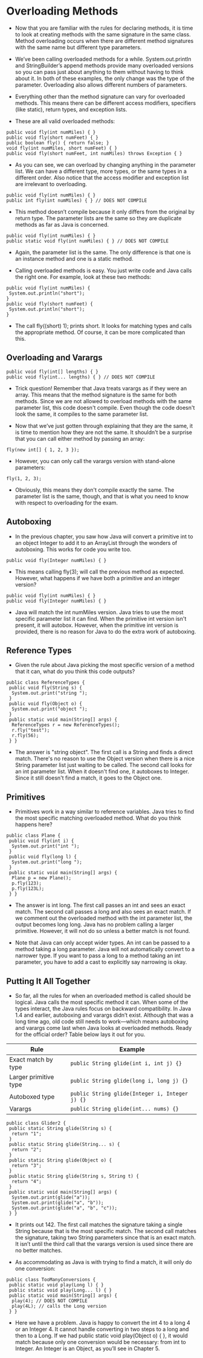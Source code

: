 # Overloading Methods

- Now that you are familiar with the rules for declaring methods, it is time to look at creating methods with the same signature in the same class. Method overloading occurs when there are different method signatures with the same name but different type parameters.

- We’ve been calling overloaded methods for a while. System.out.println and StringBuilder’s append methods provide many overloaded versions so you can pass just about anything to them without having to think about it. In both of these examples, the only change was the type of the parameter. Overloading also allows different numbers of parameters.

- Everything other than the method signature can vary for overloaded methods. This means there can be different access modifiers, specifiers (like static), return types, and exception lists.

- These are all valid overloaded methods:

```
public void fly(int numMiles) { }
public void fly(short numFeet) { }
public boolean fly() { return false; }
void fly(int numMiles, short numFeet) { }
public void fly(short numFeet, int numMiles) throws Exception { }
```

- As you can see, we can overload by changing anything in the parameter list. We can have a different type, more types, or the same types in a different order. Also notice that the access modifier and exception list are irrelevant to overloading.

```
public void fly(int numMiles) { }
public int fly(int numMiles) { } // DOES NOT COMPILE
```

- This method doesn’t compile because it only differs from the original by return type. The parameter lists are the same so they are duplicate methods as far as Java is concerned.

```
public void fly(int numMiles) { }
public static void fly(int numMiles) { } // DOES NOT COMPILE
```

- Again, the parameter list is the same. The only difference is that one is an instance method and one is a static method.

- Calling overloaded methods is easy. You just write code and Java calls the right one. For example, look at these two methods:

```
public void fly(int numMiles) {
 System.out.println("short");
}
public void fly(short numFeet) {
 System.out.println("short");
}
```

- The call fly((short) 1); prints short. It looks for matching types and calls the appropriate method. Of course, it can be more complicated than this.

## Overloading and Varargs 

```
public void fly(int[] lengths) { }
public void fly(int... lengths) { } // DOES NOT COMPILE
```

- Trick question! Remember that Java treats varargs as if they were an array. This means that the method signature is the same for both methods. Since we are not allowed to overload methods with the same parameter list, this code doesn't compile. Even though the code doesn't look the same, it compiles to the same parameter list.

- Now that we’ve just gotten through explaining that they are the same, it is time to mention how they are not the same. It shouldn’t be a surprise that you can call either method by passing an array:

```
fly(new int[] { 1, 2, 3 });
```

- However, you can only call the varargs version with stand-alone parameters:

```
fly(1, 2, 3);
```

- Obviously, this means they don't compile exactly the same. The parameter list is the same, though, and that is what you need to know with respect to overloading for the exam.

## Autoboxing

- In the previous chapter, you saw how Java will convert a primitive int to an object Integer to add it to an ArrayList through the wonders of autoboxing. This works for code you write too.

```
public void fly(Integer numMiles) { }
```

- This means calling fly(3); will call the previous method as expected. However, what happens if we have both a primitive and an integer version?

```
public void fly(int numMiles) { }
public void fly(Integer numMiles) { }
```

- Java will match the int numMiles version. Java tries to use the most specific parameter list it can find. When the primitive int version isn't present, it will autobox. However, when the primitive int version is provided, there is no reason for Java to do the extra work of autoboxing.

## Reference Types

- Given the rule about Java picking the most specific version of a method that it can, what do you think this code outputs?

```
public class ReferenceTypes {
 public void fly(String s) {
  System.out.print("string ");
 }
 public void fly(Object o) {
  System.out.print("object ");
 }
 public static void main(String[] args) {
  ReferenceTypes r = new ReferenceTypes();
  r.fly("test");
  r.fly(56);
 } }
```

- The answer is "string object". The first call is a String and finds a direct match. There's no reason to use the Object version when there is a nice String parameter list just waiting to be called. The second call looks for an int parameter list. When it doesn't find one, it autoboxes to Integer. Since it still doesn't find a match, it goes to the Object one.

## Primitives

- Primitives work in a way similar to reference variables. Java tries to find the most specific matching overloaded method. What do you think happens here?

```
public class Plane {
 public void fly(int i) {
  System.out.print("int ");
 }
 public void fly(long l) {
  System.out.print("long ");
 }
 public static void main(String[] args) {
  Plane p = new Plane();
  p.fly(123);
  p.fly(123L);
 } }
```

- The answer is int long. The first call passes an int and sees an exact match. The second call passes a long and also sees an exact match. If we comment out the overloaded method with the int parameter list, the output becomes long long. Java has no problem calling a larger primitive. However, it will not do so unless a better match is not found.

- Note that Java can only accept wider types. An int can be passed to a method taking a long parameter. Java will not automatically convert to a narrower type. If you want to pass a long to a method taking an int parameter, you have to add a cast to explicitly say narrowing is okay.

## Putting It All Together

- So far, all the rules for when an overloaded method is called should be logical. Java calls the most specific method it can. When some of the types interact, the Java rules focus on backward compatibility. In Java 1.4 and earlier, autoboxing and varargs didn’t exist. Although that was a long time ago, old code still needs to work—which means autoboxing and varargs come last when Java looks at overloaded methods. Ready for the official order? Table below lays it out for you.

| Rule                          | Example                              |
|-------------------------------|--------------------------------------|
| Exact match by type           | `public String glide(int i, int j) {}`    |
| Larger primitive type         | `public String glide(long i, long j) {}`   |
| Autoboxed type                | `public String glide(Integer i, Integer j) {}` |
| Varargs                       | `public String glide(int... nums) {}`        |

```
public class Glider2 {
 public static String glide(String s) {
  return "1";
 }
 public static String glide(String... s) {
  return "2";
 }
 public static String glide(Object o) {
  return "3";
 }
 public static String glide(String s, String t) {
  return "4";
 }
 public static void main(String[] args) {
  System.out.print(glide("a"));
  System.out.print(glide("a", "b"));
  System.out.print(glide("a", "b", "c"));
 } }
```

- It prints out 142. The first call matches the signature taking a single String because that is the most specific match. The second call matches the signature, taking two String parameters since that is an exact match. It isn’t until the third call that the varargs version is used since there are no better matches.

- As accommodating as Java is with trying to find a match, it will only do one conversion:

```
public class TooManyConversions {
 public static void play(Long l) { }
 public static void play(Long... l) { }
 public static void main(String[] args) {
  play(4); // DOES NOT COMPILE
  play(4L); // calls the Long version
 } }
```

- Here we have a problem. Java is happy to convert the int 4 to a long 4 or an Integer 4. It cannot handle converting in two steps to a long and then to a Long. If we had public static void play(Object o) { }, it would match because only one conversion would be necessary: from int to Integer. An Integer is an Object, as you’ll see in Chapter 5.